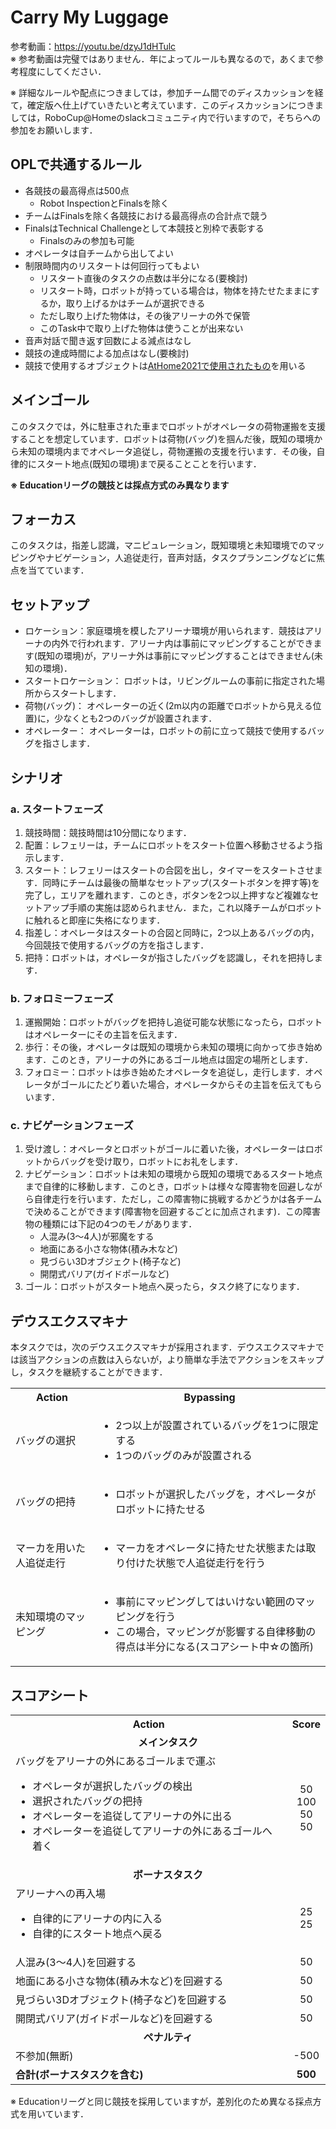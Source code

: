 # Carry My Luggage

参考動画：https://youtu.be/dzyJ1dHTulc <br>
※ 参考動画は完璧ではありません．年によってルールも異なるので，あくまで参考程度にしてください．

※ 詳細なルールや配点につきましては，参加チーム間でのディスカッションを経て，確定版へ仕上げていきたいと考えています．このディスカッションにつきましては，RoboCup@Homeのslackコミュニティ内で行いますので，そちらへの参加をお願いします．

## OPLで共通するルール
 - 各競技の最高得点は500点
   - Robot InspectionとFinalsを除く
 - チームはFinalsを除く各競技における最高得点の合計点で競う
 - FinalsはTechnical Challengeとして本競技と別枠で表彰する
   - Finalsのみの参加も可能
 - オペレータは自チームから出してよい
 - 制限時間内のリスタートは何回行ってもよい
   - リスタート直後のタスクの点数は半分になる(要検討)
   - リスタート時，ロボットが持っている場合は，物体を持たせたままにするか，取り上げるかはチームが選択できる
   - ただし取り上げた物体は，その後アリーナの外で保管
   - このTask中で取り上げた物体は使うことが出来ない
- 音声対話で聞き返す回数による減点はなし
- 競技の達成時間による加点はなし(要検討)
- 競技で使用するオブジェクトは[AtHome2021で使用されたもの](https://github.com/RoboCupAtHomeJP/AtHome2021/blob/master/Data/opl_known_object_list.pdf)を用いる


<!-- 
 - 各競技の最高得点は500点
 - Robot InspectionとFinalsを除く
 - チームは各競技における最高得点の合計点で競う
   - Finalsを含むかどうか(要検討)
 - オペレータは自チームから出していい
 - 制限時間内であればリスタートは何回やってもいいリスタート直後のタスクの点数は半分になる)
   - リスタート時，ロボットが持っている場合は，物体を持たせたままにするか，取り上げるかはチームが選択できる
   - ただし取り上げた物体は，その後アリーナの外で保管)
   - このTask中で取り上げた物体は使うことが出来ない
- 音声対話で聞き返す回数による減点はなし
- 競技の達成時間による加点はなし(要検討) -->

## メインゴール
このタスクでは，外に駐車された車までロボットがオペレータの荷物運搬を支援することを想定しています．ロボットは荷物(バッグ)を掴んだ後，既知の環境から未知の環境内までオペレータ追従し，荷物運搬の支援を行います．その後，自律的にスタート地点(既知の環境)まで戻ることことを行います．

 **※ Educationリーグの競技とは採点方式のみ異なります**

## フォーカス
このタスクは，指差し認識，マニピュレーション，既知環境と未知環境でのマッピングやナビゲーション，人追従走行，音声対話，タスクプランニングなどに焦点を当てています．

## セットアップ
- ロケーション：家庭環境を模したアリーナ環境が用いられます．競技はアリーナの内外で行われます．アリーナ内は事前にマッピングすることができます(既知の環境)が，アリーナ外は事前にマッピングすることはできません(未知の環境)．
- スタートロケーション： ロボットは，リビングルームの事前に指定された場所からスタートします．
- 荷物(バッグ)： オペレーターの近く(2m以内の距離でロボットから見える位置)に，少なくとも2つのバッグが設置されます．
- オペレーター： オペレーターは，ロボットの前に立って競技で使用するバッグを指さします．

## シナリオ
### a. スタートフェーズ
1. 競技時間：競技時間は10分間になります．
2. 配置：レフェリーは，チームにロボットをスタート位置へ移動させるよう指示します．
3. スタート：レフェリーはスタートの合図を出し，タイマーをスタートさせます．同時にチームは最後の簡単なセットアップ(スタートボタンを押す等)を完了し，エリアを離れます．このとき，ボタンを2つ以上押すなど複雑なセットアップ手順の実施は認められません．また，これ以降チームがロボットに触れると即座に失格になります．
4. 指差し：オペレータはスタートの合図と同時に，2つ以上あるバッグの内，今回競技で使用するバッグの方を指さします．
5. 把持：ロボットは，オペレータが指さしたバッグを認識し，それを把持します．

### b. フォロミーフェーズ
1. 運搬開始：ロボットがバッグを把持し追従可能な状態になったら，ロボットはオペレーターにその主旨を伝えます．
2. 歩行：その後，オペレータは既知の環境から未知の環境に向かって歩き始めます．このとき，アリーナの外にあるゴール地点は固定の場所とします．
3. フォロミー：ロボットは歩き始めたオペレータを追従し，走行します．オペレータがゴールにたどり着いた場合，オペレータからその主旨を伝えてもらいます．

### c. ナビゲーションフェーズ
1. 受け渡し：オペレータとロボットがゴールに着いた後，オペレーターはロボットからバッグを受け取り，ロボットにお礼をします．
2. ナビゲーション：ロボットは未知の環境から既知の環境であるスタート地点まで自律的に移動します．このとき，ロボットは様々な障害物を回避しながら自律走行を行います．ただし，この障害物に挑戦するかどうかは各チームで決めることができます(障害物を回避するごとに加点されます)．この障害物の種類には下記の4つのモノがあります．
   - 人混み(3～4人)が邪魔をする
   - 地面にある小さな物体(積み木など)
   - 見づらい3Dオブジェクト(椅子など)
   - 開閉式バリア(ガイドポールなど)
3. ゴール：ロボットがスタート地点へ戻ったら，タスク終了になります．

## デウスエクスマキナ
本タスクでは，次のデウスエクスマキナが採用されます．デウスエクスマキナでは該当アクションの点数は入らないが，より簡単な手法でアクションをスキップし，タスクを継続することができます．

<table>
  <tr>
    <th> <b>Action<b> </th>
    <th> <b>Bypassing<b> </th>
  </tr>
  <tr>
    <td> バッグの選択 </td>
    <td>
      <ul>
        <li> 2つ以上が設置されているバッグを1つに限定する </li>
        <li> 1つのバッグのみが設置される </li>
      </ul> 
    </td>
  </tr>
   <tr>
    <td> バッグの把持 </td>
    <td>
      <ul>
        <li> ロボットが選択したバッグを，オペレータがロボットに持たせる </li>
      </ul> 
    </td>
  </tr>
  <tr>
    <td> マーカを用いた人追従走行 </td>
    <td>
      <ul>
        <li> マーカをオペレータに持たせた状態または取り付けた状態で人追従走行を行う </li>
      </ul> 
    </td>
  </tr>
   <tr>
    <td> 未知環境のマッピング </td>
    <td>
      <ul>
        <li> 事前にマッピングしてはいけない範囲のマッピングを行う
 </li>
        <li> この場合，マッピングが影響する自律移動の得点は半分になる(スコアシート中☆の箇所)
 </li>
      </ul> 
    </td>
  </tr>
</table>

## スコアシート
<table>
  <tr>
    <th> <b>Action</b> </th>
    <th> <b>Score</b> </th>
  </tr>
  <tr>
    <td colspan="2" align="center"> <b>メインタスク</b> </td>
  </tr>
  <tr>
    <td> バッグをアリーナの外にあるゴールまで運ぶ <br> 
      <ul>
        <li> オペレータが選択したバッグの検出 </li>
        <li> 選択されたバッグの把持 </li>
        <li> オペレーターを追従してアリーナの外に出る </li>
        <li> オペレーターを追従してアリーナの外にあるゴールへ着く </li>
      </ul> 
    </td>
<!--     <td> 250 <br> 
      <ul  style="list-style: none;">
        <li> 50 </li>
        <li> 100 </li>
        <li> 50 </li>
        <li> 50 </li>
      </ul> 
    </td> -->
    <td align="center"> <!-- 250 <br> --> 50 <br> 100 <br> 50 <br> 50 </td>
  </tr>
  <tr>
    <td colspan="2" align="center"> <b> ボーナスタスク </b> </td>
  </tr>
  <tr>
    <td> アリーナへの再入場
      <ul>
        <li> 自律的にアリーナの内に入る </li>
        <li> 自律的にスタート地点へ戻る </li>
    </td>
    <td align="center"> <!-- 50 <br> --> 25 <br> 25 </td>
  </tr>
  <tr>
    <td> 人混み(3～4人)を回避する <br> </td>
    <td align="center"> 50 </td>
  </tr>
  <tr>
    <td> 地面にある小さな物体(積み木など)を回避する <br> </td>
    <td align="center"> 50 </td>
  </tr>
  <tr>
    <td> 見づらい3Dオブジェクト(椅子など)を回避する <br> </td>
    <td align="center"> 50 </td>
  </tr>
  <tr>
    <td> 開閉式バリア(ガイドポールなど)を回避する <br> </td>
    <td align="center"> 50 </td>
  </tr>
  <tr>
    <td colspan="2" align="center"> <b>ペナルティ</b> </td>
  </tr>
  <tr>
    <td> 不参加(無断) </td>
    <td align="center"> -500 </td>
  </tr>
  <tr>
    <td> <b>合計(ボーナスタスクを含む)</b> </td>
    <td align="center"> <b>500</b> </td>
  </tr>
</table>

※ Educationリーグと同じ競技を採用していますが，差別化のため異なる採点方式を用いています．

<!--
## 運営のやること
- 準備
  - オペレーターとして一人ボランティアを選ぶ．
  - 外の道でロボットの行く手を阻む人を3～4人選ぶ．
  - バッグの位置を選び，オペレーターにバッグを割り当てる．
  - ロボットが屋外で直面する障害物を選択する．
  - ゴール(車)の位置を選択する．
  - アリーナの外に出るときは，ロボットに注意する．
- アナウンス(競技スタート2時間前)
  - ロボットのスタート地点の選択し，アナウンスする．
  - どのバッグを使用するかの選択し，アナウンスする．
--!>
